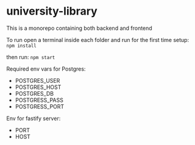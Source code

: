 # university-library

This is a monorepo containing both backend and frontend

To run open a terminal inside each folder and run for the first time setup: `npm install`

then run:
`npm start`

Required env vars for Postgres:
- POSTGRES_USER
- POSTGRES_HOST
- POSTGRES_DB
- POSTGRESS_PASS
- POSTGRESS_PORT

Env for fastify server:
- PORT
- HOST

